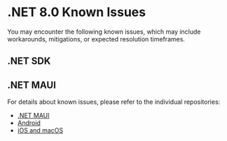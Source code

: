 # .NET 8.0 Known Issues

You may encounter the following known issues, which may include workarounds, mitigations, or expected resolution timeframes.

## .NET SDK

## .NET MAUI

For details about known issues, please refer to the individual repositories:

* [.NET MAUI](https://github.com/dotnet/maui/wiki/Known-Issues/)
* [Android](https://github.com/xamarin/xamarin-android/wiki/Known-issues-in-.NET)
* [iOS and macOS](https://github.com/xamarin/xamarin-macios/wiki/Known-issues-in-.NET8)